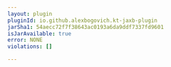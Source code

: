 ```yaml
---
layout: plugin
pluginId: io.github.alexbogovich.kt-jaxb-plugin
jarSha1: 54aecc72f7f38643ac0193a6da9ddf7337fd9601
isJarAvailable: true
error: NONE
violations: []

---
```

